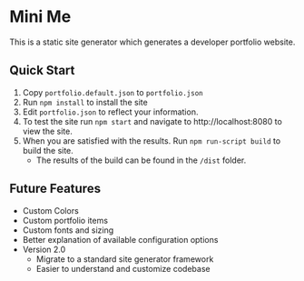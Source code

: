 Mini Me
=======

This is a static site generator which generates a developer portfolio website.

## Quick Start
1. Copy `portfolio.default.json` to `portfolio.json`
2. Run `npm install` to install the site
3. Edit `portfolio.json` to reflect your information.
4. To test the site run `npm start` and navigate to http://localhost:8080 to view the site.
5. When you are satisfied with the results. Run `npm run-script build` to build the site.
    * The results of the build can be found in the `/dist` folder.

## Future Features
* Custom Colors
* Custom portfolio items
* Custom fonts and sizing
* Better explanation of available configuration options
* Version 2.0
    * Migrate to a standard site generator framework
    * Easier to understand and customize codebase